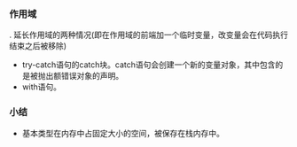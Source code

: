 ### 作用域

. 延长作用域的两种情况(即在作用域的前端加一个临时变量，改变量会在代码执行结束之后被移除)

- try-catch语句的catch块。catch语句会创建一个新的变量对象，其中包含的是被抛出额错误对象的声明。
- with语句。

### 小结

- 基本类型在内存中占固定大小的空间，被保存在栈内存中。

